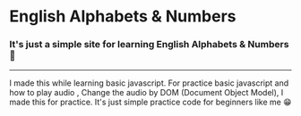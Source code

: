 # English Alphabets & Numbers

### It's just a simple site for learning English Alphabets & Numbers :baby:

<hr></hr>

I made this while learning basic javascript. For practice basic javascript and how to play audio , Change the audio by DOM (Document Object Model), I made this for practice. It's just simple practice code for beginners like me :grin:	

